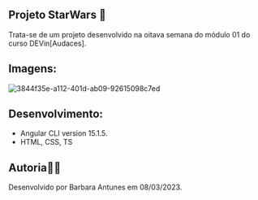 ## Projeto StarWars 🌌

Trata-se de um projeto desenvolvido na oitava semana do módulo 01 do curso DEVin[Audaces]. 

## Imagens: 

![3844f35e-a112-401d-ab09-92615098c7ed](https://github.com/BarbaraCAntunes/StarWars/assets/119433142/64685400-089c-4bbf-8666-27e4a2224247)


## Desenvolvimento: 
* Angular CLI version 15.1.5. 
* HTML, CSS, TS 

## Autoria👩‍💻 
Desenvolvido por Barbara Antunes em 08/03/2023.
